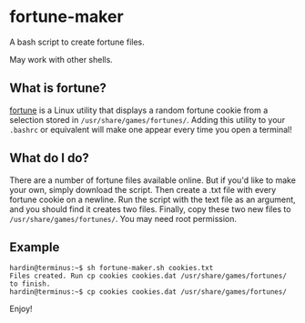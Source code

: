 # fortune-maker
A bash script to create fortune files.

May work with other shells.

## What is fortune?
[fortune](https://en.wikipedia.org/wiki/Fortune_(Unix)) is a Linux utility that
displays a random fortune cookie from a selection stored in
`/usr/share/games/fortunes/`. Adding this utility to your `.bashrc` or
equivalent will make one appear every time you open a terminal!

## What do I do?
There are a number of fortune files available online. But if you'd like to make
your own, simply download the script. Then create a .txt file with every fortune
cookie on a newline. Run the script with the text file as an argument, and you
should find it creates two files. Finally, copy these two new files to
`/usr/share/games/fortunes/`. You may need root permission.

## Example
```console
hardin@terminus:~$ sh fortune-maker.sh cookies.txt
Files created. Run cp cookies cookies.dat /usr/share/games/fortunes/ to finish.
hardin@terminus:~$ cp cookies cookies.dat /usr/share/games/fortunes/
```

Enjoy!